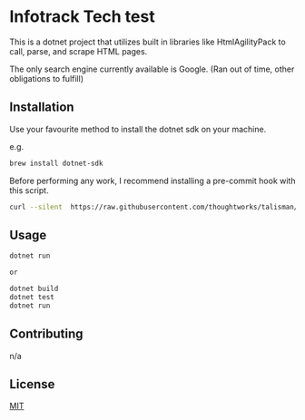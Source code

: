 # Infotrack Tech test

This is a dotnet project that utilizes built in libraries like HtmlAgilityPack to call, parse, and scrape HTML pages.

The only search engine currently available is Google. (Ran out of time, other obligations to fulfill)

## Installation

Use your favourite method to install the dotnet sdk on your machine.

e.g. 
```bash
brew install dotnet-sdk
```

Before performing any work, I recommend installing a pre-commit hook with this script.
```bash
curl --silent  https://raw.githubusercontent.com/thoughtworks/talisman/master/global_install_scripts/install.bash > /tmp/install_talisman.bash && /bin/bash /tmp/install_talisman.bash
```

## Usage

```bash
dotnet run

or

dotnet build
dotnet test
dotnet run
```

## Contributing
n/a

## License
[MIT](https://choosealicense.com/licenses/mit/)
